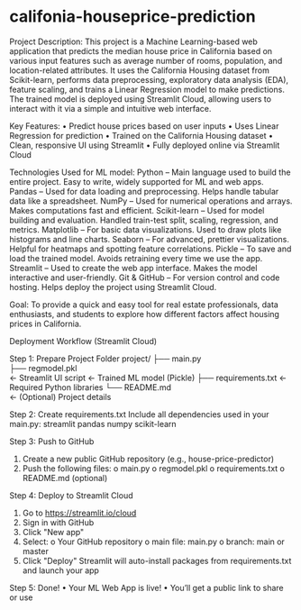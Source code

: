 # califonia-houseprice-prediction

Project Description: 
This project is a Machine Learning-based web application that predicts the median house price in California based on various input features such as average number of rooms, population, and location-related attributes. 
It uses the California Housing dataset from Scikit-learn, performs data preprocessing, exploratory data analysis (EDA), feature scaling, and trains a Linear Regression model to make predictions. The trained model is deployed using Streamlit Cloud, allowing users to interact with it via a simple and intuitive web interface. 

Key Features: 
• Predict house prices based on user inputs 
• Uses Linear Regression for prediction 
• Trained on the California Housing dataset 
• Clean, responsive UI using Streamlit 
• Fully deployed online via Streamlit Cloud 

Technologies Used for ML model: 
Python – Main language used to build the entire project. 
Easy to write, widely supported for ML and web apps. 
Pandas – Used for data loading and preprocessing. 
Helps handle tabular data like a spreadsheet. 
NumPy – Used for numerical operations and arrays. 
Makes computations fast and efficient. 
Scikit-learn – Used for model building and evaluation. 
Handled train-test split, scaling, regression, and metrics. 
Matplotlib – For basic data visualizations. 
Used to draw plots like histograms and line charts. 
Seaborn – For advanced, prettier visualizations. 
Helpful for heatmaps and spotting feature correlations. 
Pickle – To save and load the trained model. 
Avoids retraining every time we use the app. 
Streamlit – Used to create the web app interface. 
Makes the model interactive and user-friendly. 
Git & GitHub – For version control and code hosting. 
Helps deploy the project using Streamlit Cloud. 

Goal: 
To provide a quick and easy tool for real estate professionals, data enthusiasts, 
and students to explore how different factors affect housing prices in California. 

Deployment Workflow (Streamlit Cloud) 

Step 1: Prepare Project Folder 
project/ 
├── main.py              
├── regmodel.pkl         
← Streamlit UI script 
← Trained ML model (Pickle) 
├── requirements.txt     ← Required Python libraries 
└── README.md            
← (Optional) Project details 

Step 2: Create requirements.txt 
Include all dependencies used in your main.py: 
streamlit 
pandas 
numpy 
scikit-learn 

Step 3: Push to GitHub 
1. Create a new public GitHub repository (e.g., house-price-predictor) 
2. Push the following files: 
o main.py 
o regmodel.pkl 
o requirements.txt 
o README.md (optional)

Step 4: Deploy to Streamlit Cloud 
1. Go to https://streamlit.io/cloud 
2. Sign in with GitHub 
3. Click "New app" 
4. Select: 
o Your GitHub repository 
o main file: main.py 
o branch: main or master 
5. Click "Deploy" 
Streamlit will auto-install packages from requirements.txt and launch your app

Step 5: Done! 
• Your ML Web App is live! 
• You’ll get a public link to share or use
